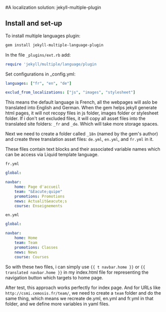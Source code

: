 #A localization solution: jekyll-multiple-plugin

## Install and set-up
To install multiple languages plugin:

```bash
gem install jekyll-multiple-language-plugin
```

In the file `_plugins/ext.rb` add: 

```ruby
require 'jekyll/multiple/language/plugin
```

Set configurations in _config.yml: 

```yaml
languages: ["fr", "en", "de"]

exclud_from_localizations: ["js", "images", "stylesheet"]
```
This means the default language is French, all the webpages will aslo be translated into English and German. When the gem helps jekyll generate html pages, it will not recopy files in js folder, images folder or stylesheet folder. If i don't set excluded files, it will copy all asset files into the translated site folders: `_fr` and `_de`. Which will take more storage  spaces.

Next we need to create a folder called `_18n` (named by the gem's author) and create three translation asset files: `de.yml`, `en.yml`, and `fr.yml` in it.  

These files contain text blocks and their associated variable names which can be access via Liquid template language.

`fr.yml`
```yaml
global:

navbar:
    home: Page d'accueil
    team: "&Eacute;quipe"
    promotions: Promotions
    news: Actualit&eacute;s
    course: Enseignements
```
`en.yml`
```yaml
global:

navbar:
    home: Home
    team: Team
    promotions: Classes
    news: News
    course: Courses
```

So with these two files, i can simply use `{{ t navbar.home }}` or `{{ translated navbar.home }}` in my index.html file for representing the navigation button which targets to home page.

After test, this approach works perfectly for index page. And for URLs like `http://csmi.cemosis.fr/team/`, we need to create a `team` folder and do the same thing, which means we recreate de.yml, en.yml and fr.yml in that folder, and we define more variables in yaml files.
